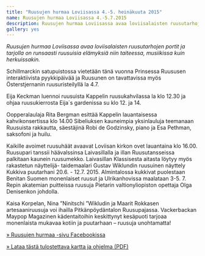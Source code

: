 ```yaml
---
title: "Ruusujen hurmaa Loviisassa 4.-5. heinäkuuta 2015"
name: Ruusujen hurmaa Loviisassa 4.-5.7.2015
description: Ruusujen hurmaa Loviisassa avaa loviisalaisten ruusutarhojen portit ja tarjolla on runsaasti ruusuisia elämyksiä niin taiteessa, musiikissa kuin herkuissakin.
gallery: yes
---
```

*Ruusujen hurmaa Loviisassa avaa loviisalaisten ruusutarhojen portit ja tarjolla on runsaasti ruusuisia elämyksiä niin taiteessa, musiikissa kuin herkuissakin.*

Schillmarckin satupuistossa vietetään tänä vuonna Prinsessa Ruususen interaktiivista pyykkipäivää ja Ruusunen on tavattavissa myös Österstjernanin ruusuristeilyllä la 4.7.

Eija Keckman luennoi ruusuista Kappelin ruusukahvilassa la klo 12.30 ja ohjaa ruusukierrosta Eija´s  gardenissa su klo 12. ja 14.

Oopperalaulaja Rita Bergman esittää Kappelin lauantaisessa kahvikonsertissa klo 14.00  Sibeliuksen kauneimpia  yksinlauluja teemanaan Ruusuista rakkautta, säestäjinä Robi de Godzinsky, piano ja Esa Pethman, saksofoni ja huilu.

Kaikille avoimet ruusuhäät avaavat Loviisan kirkon ovet lauantaina klo 16.00. Ruusupari tanssii häävalssinsa Laivasillalla ja illan Ruusutansseissa palkitaan kaunein ruusumekko.  Laivasillan Klassisesta aitasta löytyy myös rakastetun näyttelijä- taidemaalari Gustav Wiklundin ruusuinen näyttely Kukkiva puutarhani 20.6. - 12.7. 2015.  Almintalossa kukkivat puolestaan Benitan Suomen  monenlaiset ruusut ja Ulrikanhovissa maalataan 3-5. 7. Repin akatemian puitteissa ruusuja Pietarin valtionyliopiston opettaja Olga Denisenkon johdolla.  

Kaisa Korpelan, Nina ”Ninitschi ”Wikludin ja Maarit Rokkasen artesaaniruusuja voi ihailla Pitkänpöydäntalon Ruusupajassa. Vackerbackan Maypop Magazinen kädentaitoihin keskittynyt kesäpuoti tarjoaa monenlaista mukavaa kotiin ja puutarhaan – ruusuja unohtamatta!

[» Ruusujen hurmaa -sivu Facebookissa](https://www.facebook.com/pages/Ruusujen-hurmaa-Loviisassa/189692844407686)

[» Lataa tästä tulostettava kartta ja ohjelma (PDF)](/ohjelma/ruusut/kartta.pdf)